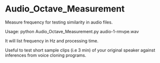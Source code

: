 # Audio_Octave_Measurement
Measure frequency for testing similarity in audio files.

Usage: python Audio_Octave_Measurement.py audio-1-rmvpe.wav

It will list frequency in Hz and processing time.

Useful to test short sample clips (i.e 3 min) of your original speaker
against inferences from voice cloning programs.

